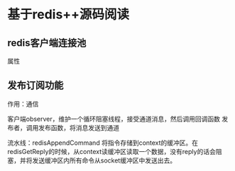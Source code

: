# 基于redis++源码阅读

## redis客户端连接池

属性


## 发布订阅功能
作用：通信

客户端observer，维护一个循环阻塞线程，接受通道消息，然后调用回调函数
发布者，调用发布函数，将消息发送到通道

流水线：redisAppendCommand 将指令存储到context的缓冲区。在redisGetReply的时候，从context读缓冲区读取一个数据，没有reply的话会阻塞，并将发送缓冲区内所有命令从socket缓冲区中发送出去。
